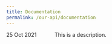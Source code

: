 ```yaml
---
title: Documentation
permalink: /our-api/documentation
---
```

<div class="container" style="display: flex;">
	<div class="date" style="flex-grow: 1;">25 Oct 2021</div>
	<div class="file" style="flex-grow: 5;">This is a description.</div>
</div>